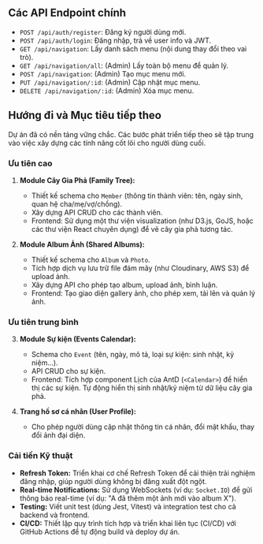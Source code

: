 
## Các API Endpoint chính

- `POST /api/auth/register`: Đăng ký người dùng mới.
- `POST /api/auth/login`: Đăng nhập, trả về user info và JWT.
- `GET /api/navigation`: Lấy danh sách menu (nội dung thay đổi theo vai trò).
- `GET /api/navigation/all`: (Admin) Lấy toàn bộ menu để quản lý.
- `POST /api/navigation`: (Admin) Tạo mục menu mới.
- `PUT /api/navigation/:id`: (Admin) Cập nhật mục menu.
- `DELETE /api/navigation/:id`: (Admin) Xóa mục menu.

## Hướng đi và Mục tiêu tiếp theo

Dự án đã có nền tảng vững chắc. Các bước phát triển tiếp theo sẽ tập trung vào việc xây dựng các tính năng cốt lõi cho người dùng cuối.

### Ưu tiên cao
1.  **Module Cây Gia Phả (Family Tree):**
    - Thiết kế schema cho `Member` (thông tin thành viên: tên, ngày sinh, quan hệ cha/mẹ/vợ/chồng).
    - Xây dựng API CRUD cho các thành viên.
    - Frontend: Sử dụng một thư viện visualization (như D3.js, GoJS, hoặc các thư viện React chuyên dụng) để vẽ cây gia phả tương tác.

2.  **Module Album Ảnh (Shared Albums):**
    - Thiết kế schema cho `Album` và `Photo`.
    - Tích hợp dịch vụ lưu trữ file đám mây (như Cloudinary, AWS S3) để upload ảnh.
    - Xây dựng API cho phép tạo album, upload ảnh, bình luận.
    - Frontend: Tạo giao diện gallery ảnh, cho phép xem, tải lên và quản lý ảnh.

### Ưu tiên trung bình
3.  **Module Sự kiện (Events Calendar):**
    - Schema cho `Event` (tên, ngày, mô tả, loại sự kiện: sinh nhật, kỷ niệm...).
    - API CRUD cho sự kiện.
    - Frontend: Tích hợp component Lịch của AntD (`<Calendar>`) để hiển thị các sự kiện. Tự động hiển thị sinh nhật/kỷ niệm từ dữ liệu cây gia phả.

4.  **Trang hồ sơ cá nhân (User Profile):**
    - Cho phép người dùng cập nhật thông tin cá nhân, đổi mật khẩu, thay đổi ảnh đại diện.

### Cải tiến Kỹ thuật
- **Refresh Token:** Triển khai cơ chế Refresh Token để cải thiện trải nghiệm đăng nhập, giúp người dùng không bị đăng xuất đột ngột.
- **Real-time Notifications:** Sử dụng WebSockets (ví dụ: `Socket.IO`) để gửi thông báo real-time (ví dụ: "A đã thêm một ảnh mới vào album X").
- **Testing:** Viết unit test (dùng Jest, Vitest) và integration test cho cả backend và frontend.
- **CI/CD:** Thiết lập quy trình tích hợp và triển khai liên tục (CI/CD) với GitHub Actions để tự động build và deploy dự án.